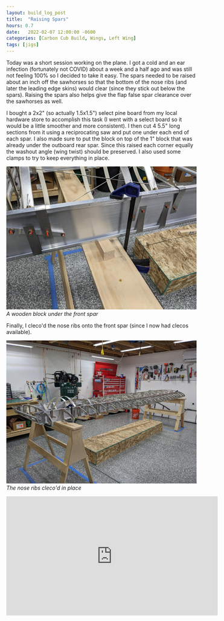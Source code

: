```yaml
---
layout: build_log_post
title:  "Raising Spars"
hours: 0.7
date:   2022-02-07 12:00:00 -0600
categories: [Carbon Cub Build, Wings, Left Wing]
tags: [jigs]
---
```


Today was a short session working on the plane. I got a cold and an ear infection (fortunately not COVID) about a week and a half ago and was still not feeling 100% so I decided to take it easy. The spars needed to be raised about an inch off the sawhorses so that the bottom of the nose ribs (and later the leading edge skins) would clear (since they stick out below the spars). Raising the spars also helps give the flap false spar clearance over the sawhorses as well.

I bought a 2x2" (so actually 1.5x1.5") select pine board from my local hardware store to accomplish this task (I went with a select board so it would be a little smoother and more consistent). I then cut 4 5.5" long sections from it using a reciprocating saw and put one under each end of each spar. I also made sure to put the block on top of the 1" block that was already under the outboard rear spar. Since this raised each corner equally the washout angle (wing twist) should be preserved. I also used some clamps to try to keep everything in place.

![Desktop View](/assets/img/posts/2022-02-07-raising-spars/wood_block.jpg)
_A wooden block under the front spar_

Finally, I cleco'd the nose ribs onto the front spar (since I now had clecos available).

![Desktop View](/assets/img/posts/2022-02-07-raising-spars/nose_ribs_clecod.jpg)
_The nose ribs cleco'd in place_

<iframe width="560" height="315" src="https://www.youtube.com/embed/UO7s5YrI0wQ" title="YouTube video player" frameborder="0" allow="accelerometer; autoplay; clipboard-write; encrypted-media; gyroscope; picture-in-picture" allowfullscreen></iframe>